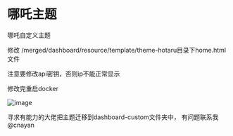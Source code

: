 # 哪吒主题
哪吒自定义主题

修改 /merged/dashboard/resource/template/theme-hotaru目录下home.html文件

注意要修改api密钥，否则ip不能正常显示

修改完重启docker

![image]([https://github.com/ButBueatiful/dotvim/raw/master/screenshots/vim-screenshot.jpg](https://github.com/jinyan-hope/nezhazhuti1/blob/main/%E6%95%88%E6%9E%9C.png)https://github.com/jinyan-hope/nezhazhuti1/blob/main/%E6%95%88%E6%9E%9C.png](https://github.com/jinyan-hope/nezhazhuti1/blob/main/%E6%95%88%E6%9E%9C.png?raw=true)https://github.com/jinyan-hope/nezhazhuti1/blob/main/%E6%95%88%E6%9E%9C.png?raw=true)

寻求有能力的大佬把主题迁移到dashboard-custom文件夹中，
有问题联系我@cnayan
